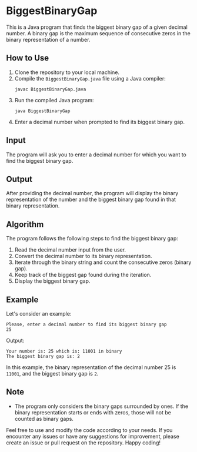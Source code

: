 # BiggestBinaryGap

This is a Java program that finds the biggest binary gap of a given decimal number. A binary gap is the maximum sequence of consecutive zeros in the binary representation of a number.

## How to Use

1. Clone the repository to your local machine.
2. Compile the `BiggestBinaryGap.java` file using a Java compiler:
   ```
   javac BiggestBinaryGap.java
   ```
3. Run the compiled Java program:
   ```
   java BiggestBinaryGap
   ```
4. Enter a decimal number when prompted to find its biggest binary gap.

## Input

The program will ask you to enter a decimal number for which you want to find the biggest binary gap.

## Output

After providing the decimal number, the program will display the binary representation of the number and the biggest binary gap found in that binary representation.

## Algorithm

The program follows the following steps to find the biggest binary gap:

1. Read the decimal number input from the user.
2. Convert the decimal number to its binary representation.
3. Iterate through the binary string and count the consecutive zeros (binary gap).
4. Keep track of the biggest gap found during the iteration.
5. Display the biggest binary gap.

## Example

Let's consider an example:

```
Please, enter a decimal number to find its biggest binary gap
25
```

Output:

```
Your number is: 25 which is: 11001 in binary
The biggest binary gap is: 2
```

In this example, the binary representation of the decimal number 25 is `11001`, and the biggest binary gap is `2`.

## Note

- The program only considers the binary gaps surrounded by ones. If the binary representation starts or ends with zeros, those will not be counted as binary gaps.

Feel free to use and modify the code according to your needs. If you encounter any issues or have any suggestions for improvement, please create an issue or pull request on the repository. Happy coding!
